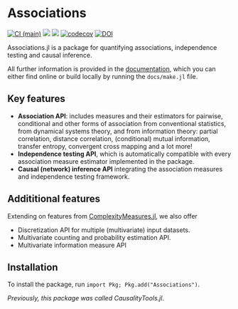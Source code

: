 # Associations

[![CI (main)](https://github.com/juliadynamics/Associations.jl/workflows/CI/badge.svg?branch=main)](https://github.com/JuliaDynamics/Associations.jl/actions)
[![](https://img.shields.io/badge/docs-latest_tagged-blue.svg)](https://juliadynamics.github.io/Associations.jl/stable/)
[![](https://img.shields.io/badge/docs-dev_(main)-blue.svg)](https://juliadynamics.github.io/Associations.jl/dev/)
[![codecov](https://codecov.io/gh/JuliaDynamics/Associations.jl/branch/main/graph/badge.svg?token=0b71n6x6AP)](https://codecov.io/gh/JuliaDynamics/Associations.jl)
[![DOI](https://zenodo.org/badge/135443027.svg)](https://zenodo.org/badge/latestdoi/135443027)

Associations.jl is a package for quantifying associations, independence testing and causal inference.

All further information is provided in the
[documentation](https://juliadynamics.github.io/Associations.jl/dev), which you can either
find online or build locally by running the `docs/make.jl` file.

## Key features

- **Association API**: includes measures and their estimators for pairwise, conditional and other forms of 
    association from conventional statistics, from dynamical systems theory, and from information theory: partial correlation, distance correlation, (conditional) mutual information, transfer entropy, convergent cross mapping and a lot more!
- **Independence testing API**, which is automatically compatible with
    every association measure estimator implemented in the package. 
- **Causal (network) inference API** integrating the association measures and independence testing framework.

## Addititional features

Extending on features from [ComplexityMeasures.jl](https://github.com/JuliaDynamics/ComplexityMeasures.jl),
we also offer 

- Discretization API for multiple (multivariate) input datasets.
- Multivariate counting and probability estimation API.
- Multivariate information measure API

## Installation

To install the package, run `import Pkg; Pkg.add("Associations")`.

*Previously, this package was called CausalityTools.jl*.
